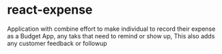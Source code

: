 # react-expense
Application with combine effort to make individual to record their expense as a Budget App, any taks that need to remind or show up, This also adds any customer feedback or followup 
